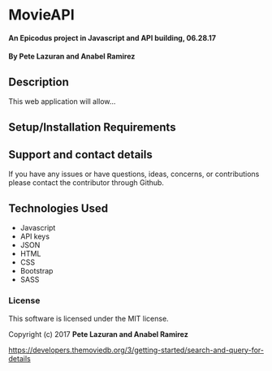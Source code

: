 # MovieAPI

#### An Epicodus project in Javascript and API building, 06.28.17

#### **By Pete Lazuran and  Anabel Ramirez**

## Description

This web application will allow...

<!-- |Behavior| Input (User Action/Selection) |Description|
|---|:---:|:---:|
|Add a band. |Add band: Faith No More|An add function. | -->


## Setup/Installation Requirements



## Support and contact details

If you have any issues or have questions, ideas, concerns, or contributions please contact the contributor through Github.

## Technologies Used

* Javascript
* API keys
* JSON
* HTML
* CSS
* Bootstrap
* SASS

### License
This software is licensed under the MIT license.

Copyright (c) 2017 **Pete Lazuran and Anabel Ramirez**


https://developers.themoviedb.org/3/getting-started/search-and-query-for-details
